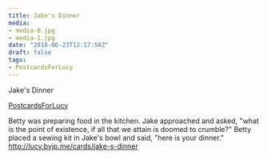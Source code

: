 ```yaml
---
title: Jake's Dinner
media:
- media-0.jpg
- media-1.jpg
date: "2018-06-23T12:17:58Z"
draft: false
tags:
- PostcardsForLucy
---
```

Jake's Dinner

[PostcardsForLucy](/tags/postcardsforlucy)



Betty was preparing food in the kitchen. Jake approached and asked, "what is the point of existence, if all that we attain is doomed to crumble?" Betty placed a sewing kit in Jake's bowl and said, "here is your dinner." http://lucy.byjp.me/cards/jake-s-dinner
